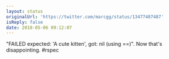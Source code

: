 ```yaml
---
layout: status
originalUrl: 'https://twitter.com/marcgg/status/13477407487'
isReply: false
date: 2010-05-06 09:12:07
---
```


"FAILED expected: 'A cute kitten', got: nil (using ==)". Now that's disappointing. #rspec
